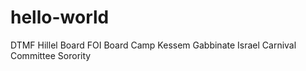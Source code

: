 # hello-world

DTMF
Hillel Board
FOI Board
Camp Kessem
Gabbinate
Israel Carnival Committee
Sorority
